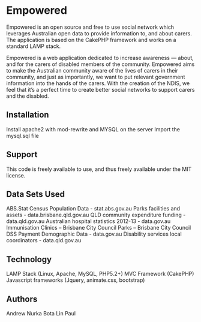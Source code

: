 Empowered
=======
Empowered is an open source and free to use social network which leverages Australian open data to provide information to, and about carers.  The application is based on the CakePHP framework and works on a standard LAMP stack.  

Empowered is a web application dedicated to increase awareness — about, and for the carers of disabled members of the community.  Empowered aims to make the Australian community aware of the lives of carers in their community, and just as importantly, we want to put relevant government information into the hands of the carers.  With the creation of the NDIS, we feel that it’s a perfect time to create better social networks to support carers and the disabled.  


Installation
----------------

Install apache2 with mod-rewrite and MYSQL on the server
Import the mysql.sql file

Support
------------
This code is freely available to use, and thus freely available under the MIT license.

Data Sets Used
------------
ABS.Stat Census Population Data - stat.abs.gov.au
Parks facilities and assets - data.brisbane.qld.gov.au
QLD community expenditure funding - data.qld.gov.au
Australian hospital statistics 2012-13 - data.gov.au
Immunisation Clinics – Brisbane City Council 
Parks – Brisbane City Council
DSS Payment Demographic Data - data.gov.au
Disability services local coordinators - data.qld.gov.au

Technology
------------
LAMP Stack (Linux, Apache, MySQL, PHP5.2+)
MVC Framework (CakePHP)
Javascript frameworks (Jquery, animate.css, bootstrap)

Authors
------------
Andrew
Nurka
Bota
Lin
Paul